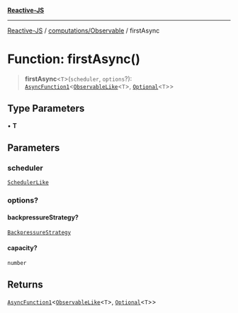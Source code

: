 [**Reactive-JS**](../../../README.md)

***

[Reactive-JS](../../../README.md) / [computations/Observable](../README.md) / firstAsync

# Function: firstAsync()

> **firstAsync**\<`T`\>(`scheduler`, `options`?): [`AsyncFunction1`](../../../functions/type-aliases/AsyncFunction1.md)\<[`ObservableLike`](../../interfaces/ObservableLike.md)\<`T`\>, [`Optional`](../../../functions/type-aliases/Optional.md)\<`T`\>\>

## Type Parameters

• **T**

## Parameters

### scheduler

[`SchedulerLike`](../../../utils/interfaces/SchedulerLike.md)

### options?

#### backpressureStrategy?

[`BackpressureStrategy`](../../../utils/type-aliases/BackpressureStrategy.md)

#### capacity?

`number`

## Returns

[`AsyncFunction1`](../../../functions/type-aliases/AsyncFunction1.md)\<[`ObservableLike`](../../interfaces/ObservableLike.md)\<`T`\>, [`Optional`](../../../functions/type-aliases/Optional.md)\<`T`\>\>
